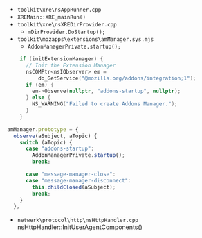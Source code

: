 - `toolkit\xre\nsAppRunner.cpp`
 - `XREMain::XRE_mainRun()`
- `toolkit\xre\nsXREDirProvider.cpp`
  - `mDirProvider.DoStartup();`
- `toolkit\mozapps\extensions\amManager.sys.mjs`
  - `AddonManagerPrivate.startup();`
```c++
    if (initExtensionManager) {
      // Init the Extension Manager
      nsCOMPtr<nsIObserver> em =
          do_GetService("@mozilla.org/addons/integration;1");
      if (em) {
        em->Observe(nullptr, "addons-startup", nullptr);
      } else {
        NS_WARNING("Failed to create Addons Manager.");
      }
    }
```
```js
amManager.prototype = {
  observe(aSubject, aTopic) {
    switch (aTopic) {
      case "addons-startup":
        AddonManagerPrivate.startup();
        break;

      case "message-manager-close":
      case "message-manager-disconnect":
        this.childClosed(aSubject);
        break;
    }
  },
```
- `netwerk\protocol\http\nsHttpHandler.cpp`
nsHttpHandler::InitUserAgentComponents()
